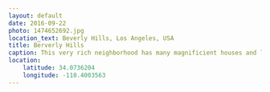 ```yaml
---
layout: default
date: 2016-09-22
photo: 1474652692.jpg
location_text: Beverly Hills, Los Angeles, USA
title: Berverly Hills
caption: This very rich neighborhood has many magnificient houses and lots of green gardens. Much more than the rest of the city where the water is very expensive and shouldn't be wasted to water private plants and trees.
location:
    latitude: 34.0736204
    longitude: -118.4003563
---
```

